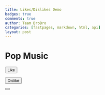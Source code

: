 ```yaml
---
title: Likes/Dislikes Demo
badges: true
comments: true
author: Team BroBro
categories: [fastpages, markdown, html, api]
layout: post
---
```


<html>
<h1>Pop Music</h1>
  <button type="button">Like</button>
  
  <button type="button">Dislike</button>

  <button type="button" input type="reset" value="Reset">
  </html>